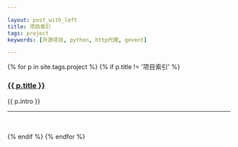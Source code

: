 ```yaml
---

layout: post_with_left
title: 项目索引
tags: project
keywords: [开源项目, python, http代理, gevent]

---
```


{% for p in site.tags.project %}
{% if p.title != '项目索引' %}
<h3 id="{{ p.title }}"><a href="{{ p.url }}">{{ p.title }}</a></h3>
<p >{{ p.intro }}</p>
<hr/><br/><br/>
{% endif %}
{% endfor %}
